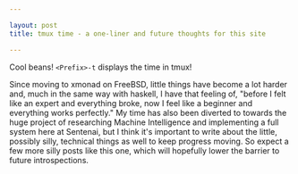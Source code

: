 ```yaml
---

layout: post
title: tmux time - a one-liner and future thoughts for this site

---
```


Cool beans! `<Prefix>-t` displays the time in tmux!

Since moving to xmonad on FreeBSD, little things have become a lot
harder and, much in the same way with haskell, I have that feeling of,
"before I felt like an expert and everything broke, now I feel like a
beginner and everything works perfectly." My time has also been diverted
to towards the huge project of researching Machine Intelligence and
implementing a full system here at Sentenai, but I think it's important
to write about the little, possibly silly, technical things as well to
keep progress moving. So expect a few more silly posts like this one,
which will hopefully lower the barrier to future introspections.
